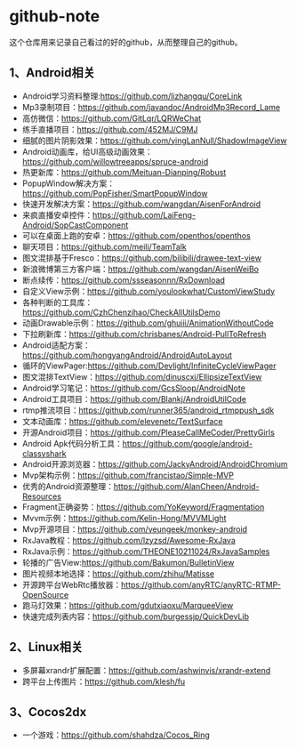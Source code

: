 # github-note
这个仓库用来记录自己看过的好的github，从而整理自己的github。

## 1、Android相关

- Android学习资料整理:https://github.com/lizhangqu/CoreLink
- Mp3录制项目：<https://github.com/javandoc/AndroidMp3Record_Lame> 
- 高仿微信：<https://github.com/GitLqr/LQRWeChat> 
- 练手直播项目：<https://github.com/452MJ/C9MJ> 
- 细腻的图片阴影效果：<https://github.com/yingLanNull/ShadowImageView> 
- Android动画库，给UI高级动画效果：<https://github.com/willowtreeapps/spruce-android> 
- 热更新库：<https://github.com/Meituan-Dianping/Robust> 
- PopupWindow解决方案：<https://github.com/PopFisher/SmartPopupWindow> 
- 快速开发解决方案：<https://github.com/wangdan/AisenForAndroid> 
- 来疯直播安卓控件：<https://github.com/LaiFeng-Android/SopCastComponent> 
- 可以在桌面上跑的安卓：<https://github.com/openthos/openthos> 
- 聊天项目：<https://github.com/meili/TeamTalk> 
- 图文混排基于Fresco：<https://github.com/bilibili/drawee-text-view> 
- 新浪微博第三方客户端：<https://github.com/wangdan/AisenWeiBo> 
- 断点续传：<https://github.com/ssseasonnn/RxDownload> 
- 自定义View示例：<https://github.com/youlookwhat/CustomViewStudy> 
- 各种判断的工具库：<https://github.com/CzhChenzihao/CheckAllUtilsDemo> 
- 动画Drawable示例：<https://github.com/ghuiii/AnimationWithoutCode> 
- 下拉刷新库：<https://github.com/chrisbanes/Android-PullToRefresh> 
- Android适配方案：<https://github.com/hongyangAndroid/AndroidAutoLayout> 
- 循环的ViewPager:<https://github.com/Devlight/InfiniteCycleViewPager> 
- 图文混排TextView：<https://github.com/dinuscxj/EllipsizeTextView> 
- Android学习笔记：<https://github.com/GcsSloop/AndroidNote> 
- Android工具项目：<https://github.com/Blankj/AndroidUtilCode> 
- rtmp推流项目：<https://github.com/runner365/android_rtmppush_sdk> 
- 文本动画库：<https://github.com/elevenetc/TextSurface> 
- 开源Android项目：<https://github.com/PleaseCallMeCoder/PrettyGirls> 
- Android Apk代码分析工具：<https://github.com/google/android-classyshark> 
- Android开源浏览器：<https://github.com/JackyAndroid/AndroidChromium> 
- Mvp架构示例：<https://github.com/francistao/Simple-MVP> 
- 优秀的Android资源整理：<https://github.com/AlanCheen/Android-Resources> 
- Fragment正确姿势：<https://github.com/YoKeyword/Fragmentation> 
- Mvvm示例：<https://github.com/Kelin-Hong/MVVMLight> 
- Mvp开源项目：<https://github.com/yeungeek/monkey-android> 
- RxJava教程：<https://github.com/lzyzsd/Awesome-RxJava> 
- RxJava示例：<https://github.com/THEONE10211024/RxJavaSamples> 
- 轮播的广告View:<https://github.com/Bakumon/BulletinView> 
- 图片视频本地选择：<https://github.com/zhihu/Matisse> 
- 开源跨平台WebRtc播放器：https://github.com/anyRTC/anyRTC-RTMP-OpenSource
- 跑马灯效果：https://github.com/gdutxiaoxu/MarqueeView
- 快速完成列表内容：https://github.com/burgessjp/QuickDevLib





## 2、Linux相关

- 多屏幕xrandr扩展配置：https://github.com/ashwinvis/xrandr-extend
- 跨平台上传图片：<https://github.com/klesh/fu> 

## 3、Cocos2dx

- 一个游戏：<https://github.com/shahdza/Cocos_Ring> 

